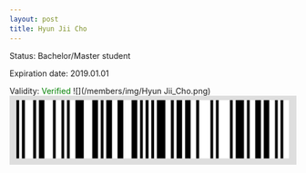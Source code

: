 ```yaml
---
layout: post
title: Hyun Jii Cho
---
```


Status: Bachelor/Master student

Expiration date: 2019.01.01

Validity: <font color="green"> Verified</font> 
![](/members/img/Hyun Jii_Cho.png)
![](/members/img/bar.png)
